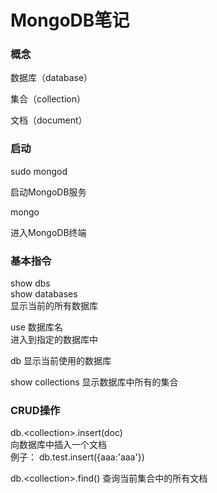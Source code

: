 # MongoDB笔记

### 概念

数据库（database）

集合（collection）

文档（document）

### 启动

sudo mongod
    
启动MongoDB服务

mongo

进入MongoDB终端

### 基本指令

show dbs  
show databases  
  显示当前的所有数据库

use 数据库名  
  进入到指定的数据库中

db
  显示当前使用的数据库

show collections
  显示数据库中所有的集合

### CRUD操作

db.\<collection\>.insert(doc)  
  向数据库中插入一个文档  
  例子： db.test.insert({aaa:'aaa'})

db.\<collection\>.find()
  查询当前集合中的所有文档  
  

